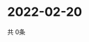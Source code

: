 # 2022-02-20
  共 0条

  <!-- BEGIN -->
  <!-- 最后更新时间Sun Feb 20 2022 19:03:38 GMT+0000 (Coordinated Universal Time) -->
  
  <!-- END -->
  
  